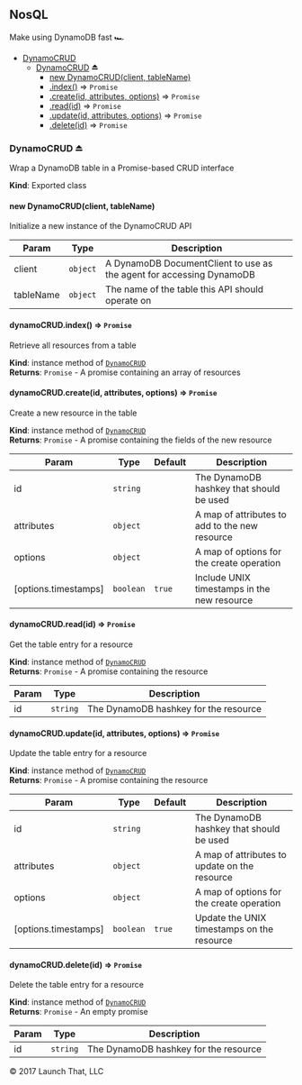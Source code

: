 <a name="module_DynamoCRUD"></a>

## NosQL
Make using DynamoDB fast 🏎


* [DynamoCRUD](#module_DynamoCRUD)
    * [DynamoCRUD](#exp_module_DynamoCRUD--DynamoCRUD) ⏏
        * [new DynamoCRUD(client, tableName)](#new_module_DynamoCRUD--DynamoCRUD_new)
        * [.index()](#module_DynamoCRUD--DynamoCRUD+index) ⇒ <code>Promise</code>
        * [.create(id, attributes, options)](#module_DynamoCRUD--DynamoCRUD+create) ⇒ <code>Promise</code>
        * [.read(id)](#module_DynamoCRUD--DynamoCRUD+read) ⇒ <code>Promise</code>
        * [.update(id, attributes, options)](#module_DynamoCRUD--DynamoCRUD+update) ⇒ <code>Promise</code>
        * [.delete(id)](#module_DynamoCRUD--DynamoCRUD+delete) ⇒ <code>Promise</code>

<a name="exp_module_DynamoCRUD--DynamoCRUD"></a>

### DynamoCRUD ⏏
Wrap a DynamoDB table in a Promise-based CRUD interface

**Kind**: Exported class  
<a name="new_module_DynamoCRUD--DynamoCRUD_new"></a>

#### new DynamoCRUD(client, tableName)
Initialize a new instance of the DynamoCRUD API


| Param | Type | Description |
| --- | --- | --- |
| client | <code>object</code> | A DynamoDB DocumentClient to use as the agent for accessing DynamoDB |
| tableName | <code>object</code> | The name of the table this API should operate on |

<a name="module_DynamoCRUD--DynamoCRUD+index"></a>

#### dynamoCRUD.index() ⇒ <code>Promise</code>
Retrieve all resources from a table

**Kind**: instance method of [<code>DynamoCRUD</code>](#exp_module_DynamoCRUD--DynamoCRUD)  
**Returns**: <code>Promise</code> - A promise containing an array of resources  
<a name="module_DynamoCRUD--DynamoCRUD+create"></a>

#### dynamoCRUD.create(id, attributes, options) ⇒ <code>Promise</code>
Create a new resource in the table

**Kind**: instance method of [<code>DynamoCRUD</code>](#exp_module_DynamoCRUD--DynamoCRUD)  
**Returns**: <code>Promise</code> - A promise containing the fields of the new resource  

| Param | Type | Default | Description |
| --- | --- | --- | --- |
| id | <code>string</code> |  | The DynamoDB hashkey that should be used |
| attributes | <code>object</code> |  | A map of attributes to add to the new resource |
| options | <code>object</code> |  | A map of options for the create operation |
| [options.timestamps] | <code>boolean</code> | <code>true</code> | Include UNIX timestamps in the new resource |

<a name="module_DynamoCRUD--DynamoCRUD+read"></a>

#### dynamoCRUD.read(id) ⇒ <code>Promise</code>
Get the table entry for a resource

**Kind**: instance method of [<code>DynamoCRUD</code>](#exp_module_DynamoCRUD--DynamoCRUD)  
**Returns**: <code>Promise</code> - A promise containing the resource  

| Param | Type | Description |
| --- | --- | --- |
| id | <code>string</code> | The DynamoDB hashkey for the resource |

<a name="module_DynamoCRUD--DynamoCRUD+update"></a>

#### dynamoCRUD.update(id, attributes, options) ⇒ <code>Promise</code>
Update the table entry for a resource

**Kind**: instance method of [<code>DynamoCRUD</code>](#exp_module_DynamoCRUD--DynamoCRUD)  
**Returns**: <code>Promise</code> - A promise containing the resource  

| Param | Type | Default | Description |
| --- | --- | --- | --- |
| id | <code>string</code> |  | The DynamoDB hashkey that should be used |
| attributes | <code>object</code> |  | A map of attributes to update on the resource |
| options | <code>object</code> |  | A map of options for the create operation |
| [options.timestamps] | <code>boolean</code> | <code>true</code> | Update the UNIX timestamps on the resource |

<a name="module_DynamoCRUD--DynamoCRUD+delete"></a>

#### dynamoCRUD.delete(id) ⇒ <code>Promise</code>
Delete the table entry for a resource

**Kind**: instance method of [<code>DynamoCRUD</code>](#exp_module_DynamoCRUD--DynamoCRUD)  
**Returns**: <code>Promise</code> - An empty promise  

| Param | Type | Description |
| --- | --- | --- |
| id | <code>string</code> | The DynamoDB hashkey for the resource |

&copy; 2017 Launch That, LLC